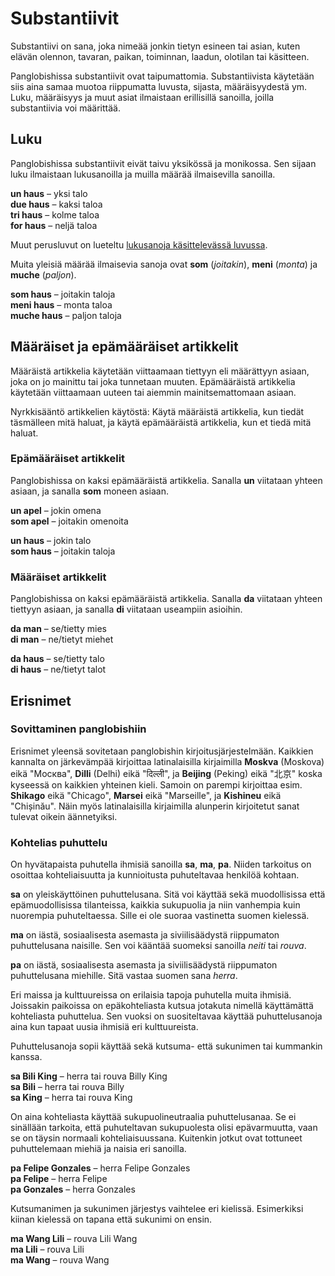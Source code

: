 # Substantiivit

Substantiivi on sana, joka nimeää jonkin tietyn esineen tai asian,
kuten elävän olennon, tavaran, paikan, toiminnan, laadun, olotilan tai käsitteen.

Panglobishissa substantiivit ovat taipumattomia.
Substantiivista käytetään siis aina samaa muotoa riippumatta luvusta, sijasta, määräisyydestä ym.
Luku, määräisyys ja muut asiat ilmaistaan erillisillä sanoilla, joilla substantiivia voi määrittää.


## Luku

Panglobishissa substantiivit eivät taivu yksikössä ja monikossa.
Sen sijaan luku ilmaistaan lukusanoilla ja muilla määrää ilmaisevilla sanoilla.

**un haus**
– yksi talo  
**due haus**
– kaksi taloa  
**tri haus**
– kolme taloa  
**for haus**
– neljä taloa

Muut perusluvut on lueteltu [lukusanoja käsittelevässä luvussa](105_numbe.md).

Muita yleisiä määrää ilmaisevia sanoja ovat **som** (_joitakin_), **meni** (_monta_) ja **muche** (_paljon_).

**som haus**
– joitakin taloja  
**meni haus**
– monta taloa  
**muche haus**
– paljon taloja


## Määräiset ja epämääräiset artikkelit

Määräistä artikkelia käytetään
viittaamaan tiettyyn eli määrättyyn asiaan, joka on jo mainittu tai joka tunnetaan muuten.
Epämääräistä artikkelia käytetään 
viittaamaan uuteen tai aiemmin mainitsemattomaan asiaan.

Nyrkkisääntö artikkelien käytöstä:
Käytä määräistä artikkelia, kun tiedät täsmälleen mitä haluat,
ja käytä epämääräistä artikkelia, kun et tiedä mitä haluat.

### Epämääräiset artikkelit

Panglobishissa on kaksi epämääräistä artikkelia.
Sanalla **un** viitataan yhteen asiaan,
ja sanalla **som** moneen asiaan.

**un apel**
– jokin omena  
**som apel**
– joitakin omenoita

**un haus**
– jokin talo  
**som haus**
– joitakin taloja


### Määräiset artikkelit

Panglobishissa on kaksi epämääräistä artikkelia.
Sanalla **da** viitataan yhteen tiettyyn asiaan,
ja sanalla **di** viitataan useampiin asioihin.

**da man**
– se/tietty mies  
**di man**
– ne/tietyt miehet

**da haus**
– se/tietty talo  
**di haus**
– ne/tietyt talot


## Erisnimet

### Sovittaminen panglobishiin

Erisnimet yleensä sovitetaan panglobishin kirjoitusjärjestelmään.
Kaikkien kannalta on järkevämpää kirjoittaa latinalaisilla kirjaimilla
**Moskva** (Moskova) eikä "Москва",
**Dilli** (Delhi) eikä "दिल्ली",
ja **Beijing** (Peking) eikä "北京"
koska kyseessä on kaikkien yhteinen kieli.
Samoin on parempi kirjoittaa esim.
**Shikago** eikä "Chicago",
**Marsei** eikä "Marseille", ja
**Kishineu** eikä "Chișinău".
Näin myös latinalaisilla kirjaimilla alunperin kirjoitetut sanat tulevat oikein äännetyiksi.


### Kohtelias puhuttelu

On hyvätapaista puhutella ihmisiä sanoilla
**sa**, **ma**, **pa**.
Niiden tarkoitus on osoittaa kohteliaisuutta ja kunnioitusta puhuteltavaa henkilöä kohtaan.

**sa**
on yleiskäyttöinen puhuttelusana.
Sitä voi käyttää sekä muodollisissa että epämuodollisissa tilanteissa, kaikkia sukupuolia ja niin vanhempia kuin nuorempia puhuteltaessa.
Sille ei ole suoraa vastinetta suomen kielessä.

**ma**
on iästä, sosiaalisesta asemasta ja siviilisäädystä riippumaton puhuttelusana naisille.
Sen voi kääntää suomeksi sanoilla _neiti_ tai _rouva_.

**pa**
on iästä, sosiaalisesta asemasta ja siviilisäädystä riippumaton puhuttelusana miehille.
Sitä vastaa suomen sana _herra_.

Eri maissa ja kulttuureissa on erilaisia tapoja puhutella muita ihmisiä.
Joissakin paikoissa on epäkohteliasta kutsua jotakuta nimellä käyttämättä kohteliasta puhuttelua.
Sen vuoksi on suositeltavaa käyttää puhuttelusanoja aina kun tapaat uusia ihmisiä eri kulttuureista.

Puhuttelusanoja sopii käyttää sekä kutsuma- että sukunimen tai kummankin kanssa.

**sa Bili King**
– herra tai rouva Billy King  
**sa Bili**
– herra tai rouva Billy  
**sa King**
– herra tai rouva King

On aina kohteliasta käyttää sukupuolineutraalia puhuttelusanaa.
Se ei sinällään tarkoita, että puhuteltavan sukupuolesta olisi epävarmuutta,
vaan se on täysin normaali kohteliaisuussana.
Kuitenkin jotkut ovat tottuneet puhuttelemaan miehiä ja naisia eri sanoilla.

**pa Felipe Gonzales**
– herra Felipe Gonzales  
**pa Felipe**
– herra Felipe  
**pa Gonzales**
– herra Gonzales

Kutsumanimen ja sukunimen järjestys vaihtelee eri kielissä.
Esimerkiksi kiinan kielessä on tapana että sukunimi on ensin.

**ma Wang Lili**
– rouva Lili Wang  
**ma Lili**
– rouva Lili  
**ma Wang**
– rouva Wang

